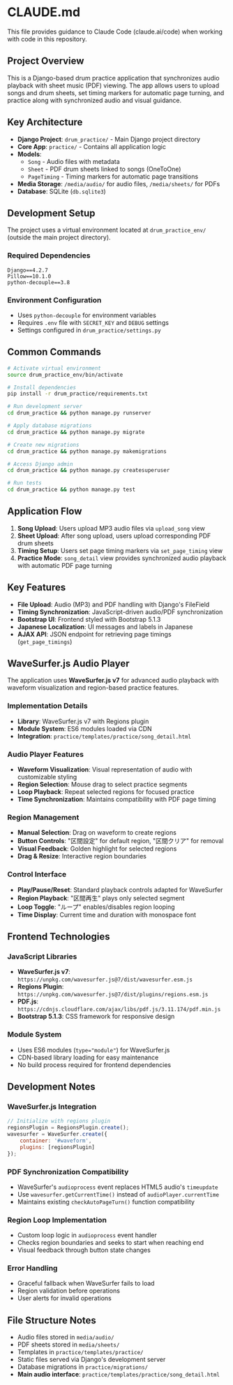 # CLAUDE.md

This file provides guidance to Claude Code (claude.ai/code) when working with code in this repository.

## Project Overview

This is a Django-based drum practice application that synchronizes audio playback with sheet music (PDF) viewing. The app allows users to upload songs and drum sheets, set timing markers for automatic page turning, and practice along with synchronized audio and visual guidance.

## Key Architecture

- **Django Project**: `drum_practice/` - Main Django project directory
- **Core App**: `practice/` - Contains all application logic
- **Models**: 
  - `Song` - Audio files with metadata
  - `Sheet` - PDF drum sheets linked to songs (OneToOne)
  - `PageTiming` - Timing markers for automatic page transitions
- **Media Storage**: `/media/audio/` for audio files, `/media/sheets/` for PDFs
- **Database**: SQLite (`db.sqlite3`)

## Development Setup

The project uses a virtual environment located at `drum_practice_env/` (outside the main project directory).

### Required Dependencies
```
Django==4.2.7
Pillow==10.1.0
python-decouple==3.8
```

### Environment Configuration
- Uses `python-decouple` for environment variables
- Requires `.env` file with `SECRET_KEY` and `DEBUG` settings
- Settings configured in `drum_practice/settings.py`

## Common Commands

```bash
# Activate virtual environment
source drum_practice_env/bin/activate

# Install dependencies
pip install -r drum_practice/requirements.txt

# Run development server
cd drum_practice && python manage.py runserver

# Apply database migrations
cd drum_practice && python manage.py migrate

# Create new migrations
cd drum_practice && python manage.py makemigrations

# Access Django admin
cd drum_practice && python manage.py createsuperuser

# Run tests
cd drum_practice && python manage.py test
```

## Application Flow

1. **Song Upload**: Users upload MP3 audio files via `upload_song` view
2. **Sheet Upload**: After song upload, users upload corresponding PDF drum sheets
3. **Timing Setup**: Users set page timing markers via `set_page_timing` view
4. **Practice Mode**: `song_detail` view provides synchronized audio playback with automatic PDF page turning

## Key Features

- **File Upload**: Audio (MP3) and PDF handling with Django's FileField
- **Timing Synchronization**: JavaScript-driven audio/PDF synchronization
- **Bootstrap UI**: Frontend styled with Bootstrap 5.1.3
- **Japanese Localization**: UI messages and labels in Japanese
- **AJAX API**: JSON endpoint for retrieving page timings (`get_page_timings`)

## WaveSurfer.js Audio Player

The application uses **WaveSurfer.js v7** for advanced audio playback with waveform visualization and region-based practice features.

### Implementation Details
- **Library**: WaveSurfer.js v7 with Regions plugin
- **Module System**: ES6 modules loaded via CDN
- **Integration**: `practice/templates/practice/song_detail.html`

### Audio Player Features
- **Waveform Visualization**: Visual representation of audio with customizable styling
- **Region Selection**: Mouse drag to select practice segments
- **Loop Playback**: Repeat selected regions for focused practice
- **Time Synchronization**: Maintains compatibility with PDF page timing

### Region Management
- **Manual Selection**: Drag on waveform to create regions
- **Button Controls**: "区間設定" for default region, "区間クリア" for removal
- **Visual Feedback**: Golden highlight for selected regions
- **Drag & Resize**: Interactive region boundaries

### Control Interface
- **Play/Pause/Reset**: Standard playback controls adapted for WaveSurfer
- **Region Playback**: "区間再生" plays only selected segment
- **Loop Toggle**: "ループ" enables/disables region looping
- **Time Display**: Current time and duration with monospace font

## Frontend Technologies

### JavaScript Libraries
- **WaveSurfer.js v7**: `https://unpkg.com/wavesurfer.js@7/dist/wavesurfer.esm.js`
- **Regions Plugin**: `https://unpkg.com/wavesurfer.js@7/dist/plugins/regions.esm.js`
- **PDF.js**: `https://cdnjs.cloudflare.com/ajax/libs/pdf.js/3.11.174/pdf.min.js`
- **Bootstrap 5.1.3**: CSS framework for responsive design

### Module System
- Uses ES6 modules (`type="module"`) for WaveSurfer.js
- CDN-based library loading for easy maintenance
- No build process required for frontend dependencies

## Development Notes

### WaveSurfer.js Integration
```javascript
// Initialize with regions plugin
regionsPlugin = RegionsPlugin.create();
wavesurfer = WaveSurfer.create({
    container: '#waveform',
    plugins: [regionsPlugin]
});
```

### PDF Synchronization Compatibility
- WaveSurfer's `audioprocess` event replaces HTML5 audio's `timeupdate`
- Use `wavesurfer.getCurrentTime()` instead of `audioPlayer.currentTime`
- Maintains existing `checkAutoPageTurn()` function compatibility

### Region Loop Implementation
- Custom loop logic in `audioprocess` event handler
- Checks region boundaries and seeks to start when reaching end
- Visual feedback through button state changes

### Error Handling
- Graceful fallback when WaveSurfer fails to load
- Region validation before operations
- User alerts for invalid operations

## File Structure Notes

- Audio files stored in `media/audio/`
- PDF sheets stored in `media/sheets/`  
- Templates in `practice/templates/practice/`
- Static files served via Django's development server
- Database migrations in `practice/migrations/`
- **Main audio interface**: `practice/templates/practice/song_detail.html`